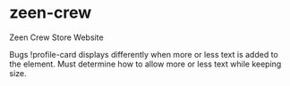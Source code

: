 # zeen-crew
Zeen Crew Store Website

Bugs
!profile-card displays differently when more or less text is added to the element. Must determine how to allow more or less text while keeping size.
